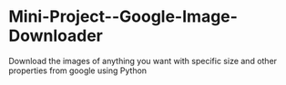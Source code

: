 # Mini-Project--Google-Image-Downloader
Download the images of anything you want with specific size and other properties from google using Python
